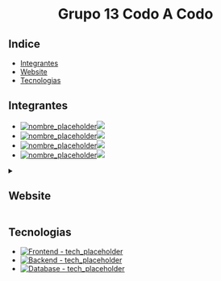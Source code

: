 <h1 align="center"> Grupo 13 Codo A Codo </h1>

## Indice
*   [Integrantes](#integrantes)
*   [Website](#-website-)
*   [Tecnologias](#tecnologias)


## Integrantes

  - [![nombre_placeholder](https://img.shields.io/badge/integrante-nombre_placeholder-a227cd?style=for-the-badge)![](https://img.shields.io/badge/-github/username_placeholder-blue?style=for-the-badge)](https://github.com/username_placeholder)
  - [![nombre_placeholder](https://img.shields.io/badge/integrante-nombre_placeholder-a227cd?style=for-the-badge)![](https://img.shields.io/badge/-github/username_placeholder-blue?style=for-the-badge)](https://github.com/username_placeholder)
  - [![nombre_placeholder](https://img.shields.io/badge/integrante-nombre_placeholder-a227cd?style=for-the-badge)![](https://img.shields.io/badge/-github/username_placeholder-blue?style=for-the-badge)](https://github.com/username_placeholder)
  - [![nombre_placeholder](https://img.shields.io/badge/integrante-nombre_placeholder-a227cd?style=for-the-badge)![](https://img.shields.io/badge/-github/username_placeholder-blue?style=for-the-badge)](https://github.com/username_placeholder)
  
  
<details>
<summary> <h2> Website </h2> </summary>

<!-- https://websitemockupgenerator.com/ -->

<h3 align="center"> <a href="https://thiagosch.github.io/CAC_final/">website_name_palceholder</a>

[![Website Image](https://i.imgur.com/3zQjPkJ.png)](https://thiagosch.github.io/CAC_final/)

</details>


## Tecnologias
  * [![Frontend - tech_placeholder](https://img.shields.io/badge/Frontend-tech_placeholder-blue?style=for-the-badge)](https://url_placeholder)
  * [![Backend - tech_placeholder](https://img.shields.io/badge/Backend-tech_placeholder-blue?style=for-the-badge)](https://url_placeholder)
  * [![Database - tech_placeholder](https://img.shields.io/badge/Database-tech_placeholder-blue?style=for-the-badge)](https://url_placeholder)